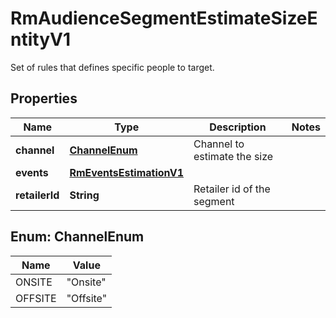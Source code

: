 

# RmAudienceSegmentEstimateSizeEntityV1

Set of rules that defines specific people to target.

## Properties

| Name | Type | Description | Notes |
|------------ | ------------- | ------------- | -------------|
|**channel** | [**ChannelEnum**](#ChannelEnum) | Channel to estimate the size |  |
|**events** | [**RmEventsEstimationV1**](RmEventsEstimationV1.md) |  |  |
|**retailerId** | **String** | Retailer id of the segment |  |



## Enum: ChannelEnum

| Name | Value |
|---- | -----|
| ONSITE | &quot;Onsite&quot; |
| OFFSITE | &quot;Offsite&quot; |




